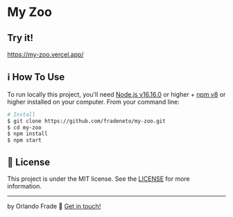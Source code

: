 # My Zoo

## Try it!
https://my-zoo.vercel.app/

## :information_source: How To Use

To run locally this project, you'll need [Node.js v16.16.0][nodejs] or higher + [npm v8][npmjs] or higher installed on your computer. From your command line:

```bash
# Install
$ git clone https://github.com/fradeneto/my-zoo.git
$ cd my-zoo
$ npm install
$ npm start
```

## :memo: License
This project is under the MIT license. See the [LICENSE](https://github.com/fradeneto/frade-utils/blob/master/LICENSE) for more information.

---

by Orlando Frade :wave: [Get in touch!](https://www.linkedin.com/in/orlandofrade/)

[nodejs]: https://nodejs.org/
[npmjs]: https://npmjs.com/
[vc]: https://code.visualstudio.com/